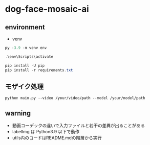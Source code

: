 # dog-face-mosaic-ai

## environment
- venv

```powershell
py -3.9 -m venv env

.\env\Scripts\activate

pip install -U pip
pip install -r requirements.txt

```

## モザイク処理
```
python main.py --video /your/video/path --model /your/model/path
```

## warning
- 動画コーデックの違いで入力ファイルと若干の差異が出ることがある
- labelImg は Python3.9 以下で動作
- utils内のコードはREADME.mdの階層から実行